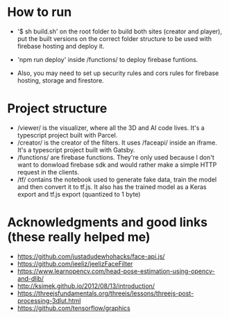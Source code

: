 # How to run

- '\$ sh build.sh' on the root folder to build both sites (creator and player),
  put the built versions on the correct folder structure to be used with firebase hosting
  and deploy it.

- 'npm run deploy' inside /functions/ to deploy firebase funtions.

- Also, you may need to set up security rules and cors rules for firebase hosting, storage and firestore.

# Project structure

- /viewer/ is the visualizer, where all the 3D and AI code lives. It's a typescript project built with Parcel.
- /creator/ is the creator of the filters. It uses /faceapi/ inside an iframe. It's a typescript project built with Gatsby.
- /functions/ are firebase functions. They're only used because I don't want to donwload firebase sdk and would rather make a simple HTTP request in the clients.
- /tf/ contains the notebook used to generate fake data, train the model and then convert it to tf.js. It also has the trained model as a Keras export and tf.js export (quantized to 1 byte)

# Acknowledgments and good links (these really helped me)

- https://github.com/justadudewhohacks/face-api.js/
- https://github.com/jeeliz/jeelizFaceFilter
- https://www.learnopencv.com/head-pose-estimation-using-opencv-and-dlib/
- http://ksimek.github.io/2012/08/13/introduction/
- https://threejsfundamentals.org/threejs/lessons/threejs-post-processing-3dlut.html
- https://github.com/tensorflow/graphics
